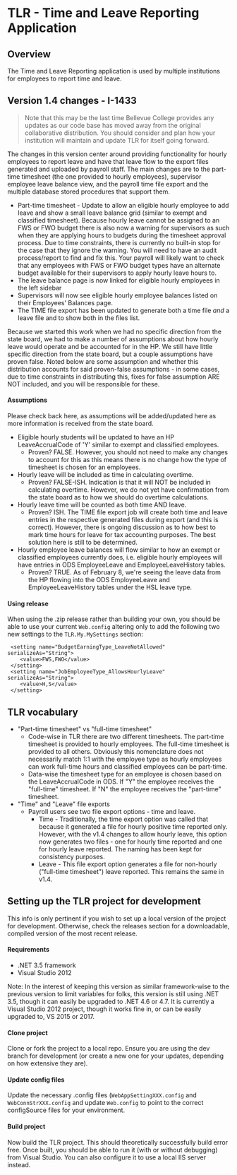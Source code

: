 # TLR - Time and Leave Reporting Application

## Overview

The Time and Leave Reporting application is used by multiple institutions for employees to report time and leave.

## Version 1.4 changes - I-1433

> Note that this may be the last time Bellevue College provides any updates as our code base has moved away from the original collaborative distribution. You should consider and plan how your institution will maintain and update TLR for itself going forward.

The changes in this version center around providing functionality for hourly employees to report leave and have that leave flow to the export files generated and uploaded by payroll staff. The main changes are to the part-time timesheet (the one provided to hourly employees), supervisor employee leave balance view, and the payroll time file export and the multiple database stored procedures that support them.

- Part-time timesheet - Update to allow an eligible hourly employee to add leave and show a small leave balance grid (similar to exempt and classified timesheet). Because hourly leave cannot be assigned to an FWS or FWO budget there is also now a warning for supervisors as such when they are applying hours to budgets during the timesheet approval process. Due to time constraints, there is currently no built-in stop for the case that they ignore the warning. You will need to have an audit process/report to find and fix this. Your payroll will likely want to check that any employees with FWS or FWO budget types have an alternate budget available for their supervisors to apply hourly leave hours to.
- The leave balance page is now linked for eligible hourly employees in the left sidebar
- Supervisors will now see eligible hourly employee balances listed on their Employees' Balances page.
- The TIME file export has been updated to generate both a time file _and_ a leave file and to show both in the files list.

Because we started this work when we had no specific direction from the state board, we had to make a number of assumptions about how hourly leave would operate and be accounted for in the HP. We still have little specific direction from the state board, but a couple assumptions have proven false.  Noted below are some assumption and whether this distribution accounts for said proven-false assumptions - in some cases, due to time constraints in distributing this, fixes for false assumption ARE NOT included, and you will be responsible for these.
 
#### Assumptions

Please check back here, as assumptions will be added/updated here as more information is received from the state board.

- Eligible hourly students will be updated to have an HP LeaveAccrualCode of 'Y' similar to exempt and classified employees.
	- Proven? FALSE. However, you should not need to make any changes to account for this as this means there is no change how the type of timesheet is chosen for an employees. 
- Hourly leave will be included as time in calculating overtime. 
	- Proven? FALSE-ISH. Indication is that it will NOT be included in calculating overtime. However, we do not yet have confirmation from the state board as to how we should do overtime calculations.
- Hourly leave time will be counted as both time AND leave.
	- Proven? ISH. The TIME file export job will create both time and leave entries in the respective generated files during export (and this is correct). However, there is ongoing discussion as to how best to mark time hours for leave for tax accounting purposes. The best solution here is still to be determined.
- Hourly employee leave balances will flow similar to how an exempt or classified employees currently does, i.e. eligible hourly employees will have entries in ODS EmployeeLeave and EmployeeLeaveHistory tables.
	- Proven? TRUE. As of February 8, we're seeing the leave data from the HP flowing into the ODS EmployeeLeave and EmployeeLeaveHistory tables under the HSL leave type.

#### Using release

When using the .zip release rather than building your own, you should be able to use your current `Web.config` altering only to add the following two new settings to the `TLR.My.MySettings` section:

````
 <setting name="BudgetEarningType_LeaveNotAllowed" serializeAs="String">
    <value>FWS,FWO</value>
 </setting>
 <setting name="JobEmployeeType_AllowsHourlyLeave" serializeAs="String">
    <value>H,S</value>
 </setting>
````


## TLR vocabulary

- "Part-time timesheet" vs "full-time timesheet"
	- Code-wise in TLR there are two different timesheets. The part-time timesheet is provided to hourly employees. The full-time timesheet is provided to all others. Obviously this nomenclature does not necessarily match 1:1 with the employee type as hourly employees can work full-time hours and classified employees can be part-time. 
	- Data-wise the timesheet type for an employee is chosen based on the LeaveAccrualCode in ODS. If "Y" the employee receives the "full-time" timesheet. If "N" the employee receives the "part-time" timesheet.
- "Time" and "Leave" file exports
	- Payroll users see two file export options - time and leave. 
		- Time - Traditionally, the time export option was called that because it generated a file for hourly positive time reported only.  However, with the v1.4 changes to allow hourly leave, this option now generates two files - one for hourly time reported and one for hourly leave reported. The naming has been kept for consistency purposes.
		- Leave - This file export option generates a file for non-hourly ("full-time timesheet") leave reported. This remains the same in v1.4.

## Setting up the TLR project for development

This info is only pertinent if you wish to set up a local version of the project for development. Otherwise, check the releases section for a downloadable, compiled version of the most recent release.

#### Requirements ####

- .NET 3.5 framework
- Visual Studio 2012
	
Note: In the interest of keeping this version as similar framework-wise to the previous version to limit variables for folks, this version is still using .NET 3.5, though it can easily be upgraded to .NET 4.6 or 4.7. It is currently a Visual Studio 2012 project, though it works fine in, or can be easily upgraded to, VS 2015 or 2017.

#### Clone project

Clone or fork the project to a local repo. Ensure you are using the dev branch for development (or create a new one for your updates, depending on how extensive they are).

#### Update config files

Update the necessary .config files (`WebAppSettingXXX.config` and `WebConnStrXXX.config` and update `Web.config` to point to the correct configSource files for your environment. 

#### Build project

Now build the TLR project. This should theoretically successfully build error free. Once built, you should be able to run it (with or without debugging) from Visual Studio. You can also configure it to use a local IIS server instead.
